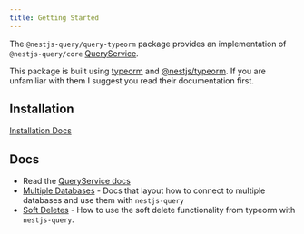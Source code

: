 ```yaml
---
title: Getting Started
---
```


The `@nestjs-query/query-typeorm` package provides an implementation of `@nestjs-query/core` [QueryService](../../concepts/services).

This package is built using [typeorm](https://typeorm.io/#/) and [@nestjs/typeorm](https://docs.nestjs.com/techniques/database#typeorm-integration). If you are unfamiliar with them I suggest you read their documentation first.

## Installation

[Installation Docs](../../introduction/install#nestjs-queryquery-typeorm)

## Docs

* Read the [QueryService docs](../services)
* [Multiple Databases](./multiple-databases) - Docs that layout how to connect to multiple databases and use them with `nestjs-query`
* [Soft Deletes](./soft-delete) - How to use the soft delete functionality from typeorm with `nestjs-query`. 
